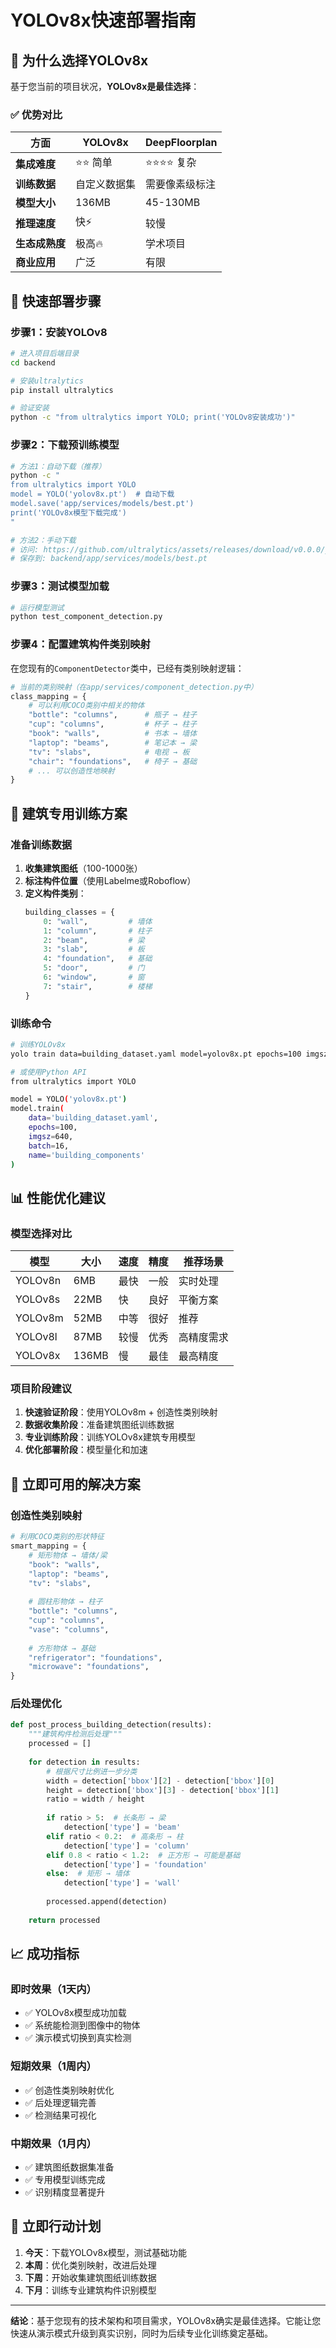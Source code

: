 # YOLOv8x快速部署指南

## 🎯 为什么选择YOLOv8x

基于您当前的项目状况，**YOLOv8x是最佳选择**：

### ✅ 优势对比
| 方面 | YOLOv8x | DeepFloorplan |
|------|---------|---------------|
| **集成难度** | ⭐⭐ 简单 | ⭐⭐⭐⭐ 复杂 |
| **训练数据** | 自定义数据集 | 需要像素级标注 |
| **模型大小** | 136MB | 45-130MB |
| **推理速度** | 快⚡ | 较慢 |
| **生态成熟度** | 极高🔥 | 学术项目 |
| **商业应用** | 广泛 | 有限 |

## 🚀 快速部署步骤

### 步骤1：安装YOLOv8
```bash
# 进入项目后端目录
cd backend

# 安装ultralytics
pip install ultralytics

# 验证安装
python -c "from ultralytics import YOLO; print('YOLOv8安装成功')"
```

### 步骤2：下载预训练模型
```bash
# 方法1：自动下载（推荐）
python -c "
from ultralytics import YOLO
model = YOLO('yolov8x.pt')  # 自动下载
model.save('app/services/models/best.pt')
print('YOLOv8x模型下载完成')
"

# 方法2：手动下载
# 访问: https://github.com/ultralytics/assets/releases/download/v0.0.0/yolov8x.pt
# 保存到: backend/app/services/models/best.pt
```

### 步骤3：测试模型加载
```bash
# 运行模型测试
python test_component_detection.py
```

### 步骤4：配置建筑构件类别映射

在您现有的`ComponentDetector`类中，已经有类别映射逻辑：

```python
# 当前的类别映射（在app/services/component_detection.py中）
class_mapping = {
    # 可以利用COCO类别中相关的物体
    "bottle": "columns",      # 瓶子 → 柱子
    "cup": "columns",         # 杯子 → 柱子  
    "book": "walls",          # 书本 → 墙体
    "laptop": "beams",        # 笔记本 → 梁
    "tv": "slabs",            # 电视 → 板
    "chair": "foundations",   # 椅子 → 基础
    # ... 可以创造性地映射
}
```

## 🎯 建筑专用训练方案

### 准备训练数据
1. **收集建筑图纸**（100-1000张）
2. **标注构件位置**（使用Labelme或Roboflow）
3. **定义构件类别**：
   ```python
   building_classes = {
       0: "wall",         # 墙体
       1: "column",       # 柱子
       2: "beam",         # 梁
       3: "slab",         # 板
       4: "foundation",   # 基础
       5: "door",         # 门
       6: "window",       # 窗
       7: "stair",        # 楼梯
   }
   ```

### 训练命令
```bash
# 训练YOLOv8x
yolo train data=building_dataset.yaml model=yolov8x.pt epochs=100 imgsz=640

# 或使用Python API
from ultralytics import YOLO

model = YOLO('yolov8x.pt')
model.train(
    data='building_dataset.yaml',
    epochs=100,
    imgsz=640,
    batch=16,
    name='building_components'
)
```

## 📊 性能优化建议

### 模型选择对比
| 模型 | 大小 | 速度 | 精度 | 推荐场景 |
|------|------|------|------|----------|
| YOLOv8n | 6MB | 最快 | 一般 | 实时处理 |
| YOLOv8s | 22MB | 快 | 良好 | 平衡方案 |
| YOLOv8m | 52MB | 中等 | 很好 | 推荐 |
| YOLOv8l | 87MB | 较慢 | 优秀 | 高精度需求 |
| YOLOv8x | 136MB | 慢 | 最佳 | 最高精度 |

### 项目阶段建议
1. **快速验证阶段**：使用YOLOv8m + 创造性类别映射
2. **数据收集阶段**：准备建筑图纸训练数据
3. **专业训练阶段**：训练YOLOv8x建筑专用模型
4. **优化部署阶段**：模型量化和加速

## 🔧 立即可用的解决方案

### 创造性类别映射
```python
# 利用COCO类别的形状特征
smart_mapping = {
    # 矩形物体 → 墙体/梁
    "book": "walls",
    "laptop": "beams", 
    "tv": "slabs",
    
    # 圆柱形物体 → 柱子
    "bottle": "columns",
    "cup": "columns",
    "vase": "columns",
    
    # 方形物体 → 基础
    "refrigerator": "foundations",
    "microwave": "foundations",
}
```

### 后处理优化
```python
def post_process_building_detection(results):
    """建筑构件检测后处理"""
    processed = []
    
    for detection in results:
        # 根据尺寸比例进一步分类
        width = detection['bbox'][2] - detection['bbox'][0]
        height = detection['bbox'][3] - detection['bbox'][1]
        ratio = width / height
        
        if ratio > 5:  # 长条形 → 梁
            detection['type'] = 'beam'
        elif ratio < 0.2:  # 高条形 → 柱
            detection['type'] = 'column'
        elif 0.8 < ratio < 1.2:  # 正方形 → 可能是基础
            detection['type'] = 'foundation'
        else:  # 矩形 → 墙体
            detection['type'] = 'wall'
            
        processed.append(detection)
    
    return processed
```

## 📈 成功指标

### 即时效果（1天内）
- ✅ YOLOv8x模型成功加载
- ✅ 系统能检测到图像中的物体
- ✅ 演示模式切换到真实检测

### 短期效果（1周内）
- ✅ 创造性类别映射优化
- ✅ 后处理逻辑完善
- ✅ 检测结果可视化

### 中期效果（1月内）
- ✅ 建筑图纸数据集准备
- ✅ 专用模型训练完成
- ✅ 识别精度显著提升

## 🎯 立即行动计划

1. **今天**：下载YOLOv8x模型，测试基础功能
2. **本周**：优化类别映射，改进后处理
3. **下周**：开始收集建筑图纸训练数据
4. **下月**：训练专业建筑构件识别模型

---

**结论**：基于您现有的技术架构和项目需求，YOLOv8x确实是最佳选择。它能让您快速从演示模式升级到真实识别，同时为后续专业化训练奠定基础。 